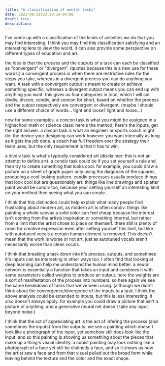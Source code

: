 ```yaml
---
title: "A classification of mental tasks"
date: 2023-09-21T23:20:14-04:00
draft: true
description: 
---
```


I've come up with a classification of the kinds of activities we do that you may
find interesting. I think you may find this classification satisfying and an
interesting lens to view the world. it can also provide some perspective on
different types of education and art.

the idea is that the _process_ and the _outputs_ of a task can each be
classified as "convergent" or "divergent". (quotes because this is a new use for
these words.) a convergent process is when there are restrictive rules for the
steps you take, whereas in a divergent process you can do anything you want. A
task with a convergent output is meant to create or achieve something specific,
whereas a divergent output means you can end up with anything you want. this
gives us four categories in total, which I will call divdiv, divcon, condiv, and
concon for short, based on whether the process and the output respectively are
convergent or divergent. (maybe I should use a different choice of words...
tight and loose? light and toose...)

now for some examples. a concon task is what you might be assigned in a
highschool math or science class: here's the method, here's the inputs, get the
right answer. a divcon task is what an engineer or sports coach might do: the
device your designing can work however you want internally as long as it gets
the job done. a coach has full freedom over the strategy their team uses, but
the only requirement is that it has to win.

a divdiv task is what's typically considered art (disclaimer: this is not an
attempt to define art). a condiv task could be if you set yourself a rule and
then try to create something that looks cool. for example, you could draw a
picture on a sheet of graph paper only using the diagonals of the squares,
producing a cool looking pattern. condiv processes usually produce things that
look cool but are questionably art. things like line drawings and splatter paint
would be condiv too, because your setting yourself an interesting limit on your
method then seeing what you can create.

I think that this distinction could help explain what many people find
frustrating about modern art, as modern art is often condiv. things like
painting a whole canvas a solid color can feel cheap because the interest isn't
coming from the artists inspiration or something internal, but rather from a
limit that the artist chose to place on themself. there still is plenty of room
for creative expression even after setting yourself this limit, but like with
autotuned vocals a certain human element is removed. This doesn't mean that the
work is worse or not art, just as autotuned vocals aren't necessarily worse than
clean vocals.

I think that breaking a task down into it's process, outputs, and sometimes it's
inputs can be interesting in other ways too. I often find that looking at deep
learning can help me understand the human mind better. a neural network is
essentially a function that takes an input and combines it with some parameters
called weights to produce an output. here the weights are a sort of
manifestation of the process into numbers. so here again we see the same
breakdown of tasks that we've been using. (although we didn't think about the
convergence/divergence of the inputs to a task. I think the above analysis could
be extended to inputs, but this is less interesting. it also doesn't always
apply. for example you could draw a picture that isn't a picture of anything,
and a generative neural net doesn't take any input beyond noise.)

I think that the act of appreciating art is the act of infering the process (and
sometimes the inputs) from the outputs. we see a painting which doesn't look
like a photograph of the input, yet somehow still does look like the input. and
so this painting is showing us something about the pieces that make up a thing's
visual identity. a cubist painting may look nothing like a photograph of a face
yet still be distinctly a face, and so it shows us how the artist saw a face and
from that visual pulled out the broad form while leaving behind the texture and
the color and the exact shape.
